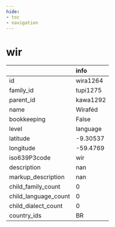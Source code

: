 ```yaml
---
hide:
- toc
- navigation
---
```

# wir
|                      | info     |
|:---------------------|:---------|
| id                   | wira1264 |
| family_id            | tupi1275 |
| parent_id            | kawa1292 |
| name                 | Wiraféd  |
| bookkeeping          | False    |
| level                | language |
| latitude             | -9.30537 |
| longitude            | -59.4769 |
| iso639P3code         | wir      |
| description          | nan      |
| markup_description   | nan      |
| child_family_count   | 0        |
| child_language_count | 0        |
| child_dialect_count  | 0        |
| country_ids          | BR       |